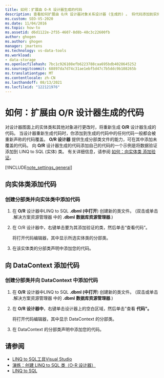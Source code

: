 ```yaml
---
title: 如何：扩展由 O-R 设计器生成的代码
description: 查看如何扩展由 O/R 设计器对象关系设计器 (生成的) 。 将代码添加到实体类。 将代码添加到 DataContext。
ms.custom: SEO-VS-2020
ms.date: 11/04/2016
ms.topic: how-to
ms.assetid: d6d1122e-2f55-4607-8d8b-48c3c22600fb
author: ghogen
ms.author: ghogen
manager: jmartens
ms.technology: vs-data-tools
ms.workload:
- data-storage
ms.openlocfilehash: 7bc1c926108efb6223788caa695bdb4028645252
ms.sourcegitcommit: 68897da7d74c31ae1ebf5d47c7b5ddc9b108265b
ms.translationtype: MT
ms.contentlocale: zh-CN
ms.lasthandoff: 08/13/2021
ms.locfileid: "122121976"
---
```

# <a name="how-to-extend-code-generated-by-the-or-designer"></a>如何：扩展由 O/R 设计器生成的代码
对设计器图面上的实体类和其他对象进行更改时，将重新生成 **O/R** 设计器生成的代码。 当设计器重新生成代码时，你添加到生成的代码中的任何代码一般都会被重新声称的代码覆盖。 **O/R 设计器** 提供生成分部类文件的能力，可在其中添加未覆盖的代码。 向 **O/R** 设计器生成的代码添加自己的代码的一个示例是将数据验证添加到 LINQ to SQL (实体) 类。 有关详细信息，请参阅 [如何：向实体类 添加验证](../data-tools/how-to-add-validation-to-entity-classes.md)。

[!INCLUDE[note_settings_general](../data-tools/includes/note_settings_general_md.md)]

## <a name="add-code-to-an-entity-class"></a>向实体类添加代码

### <a name="to-create-a-partial-class-and-add-code-to-an-entity-class"></a>创建分部类并向实体类中添加代码

1. 在 **O/R** 设计器中LINQ to SQL **.dbml (中打开**) 创建新的类文件。  (双击或单击 .解决方案资源管理器 中的 **.dbml** **数据库资源管理器**.) 

2. 在 O/R 设计器中，右键单击要为其添加验证的类，然后单击“查看代码”。

     将打开代码编辑器，其中显示所选实体类的分部类。

3. 在该实体类的分部类声明中添加您的代码。

## <a name="add-code-to-a-datacontext"></a>向 DataContext 添加代码

### <a name="to-create-a-partial-class-and-add-code-to-a-datacontext"></a>创建分部类并向 DataContext 中添加代码

1. 在 **O/R** 设计器中LINQ to SQL **.dbml (中打开**) 创建新的类文件。  (双击或单击 .解决方案资源管理器 中的 **.dbml** **数据库资源管理器**.) 

2. 在 **O/R 设计器中**，右键单击设计器上的空白区域，然后单击"查看 **代码"。**

     将打开代码编辑器，其中显示 DataContext 的分部类。

3. 在 DataContext 的分部类声明中添加您的代码。

## <a name="see-also"></a>请参阅

- [LINQ to SQL工具Visual Studio](../data-tools/linq-to-sql-tools-in-visual-studio2.md)
- [演练：创建 LINQ to SQL 类（O-R 设计器）](how-to-create-linq-to-sql-classes-mapped-to-tables-and-views-o-r-designer.md)
- [LINQ to SQL](/dotnet/framework/data/adonet/sql/linq/index)
